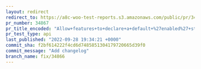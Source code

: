 ```yaml
---
layout: redirect
redirect_to: https://a8c-woo-test-reports.s3.amazonaws.com/public/pr/34867/api/index.html
pr_number: 34867
pr_title_encoded: "Allow+features+to+declare+a+default+%27enabled%27+state"
pr_test_type: api
last_published: "2022-09-28 19:34:21 +0000"
commit_sha: f2bf614222f4cd6d7485851304179720665d39f0
commit_message: "Add changelog"
branch_name: fix/34866
---
```

